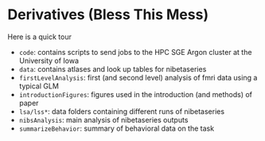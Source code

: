 # Derivatives (Bless This Mess)

Here is a quick tour

- `code`: contains scripts to send jobs to the HPC SGE Argon cluster
  at the University of Iowa
- `data`: contains atlases and look up tables for nibetaseries
- `firstLevelAnalysis`: first (and second level) analysis of fmri data
  using a typical GLM
- `introductionFigures`: figures used in the introduction (and methods)
  of paper
- `lsa/lss*`: data folders containing different runs of nibetaseries
- `nibsAnalysis`: main analysis of nibetaseries outputs
- `summarizeBehavior`: summary of behavioral data on the task 
